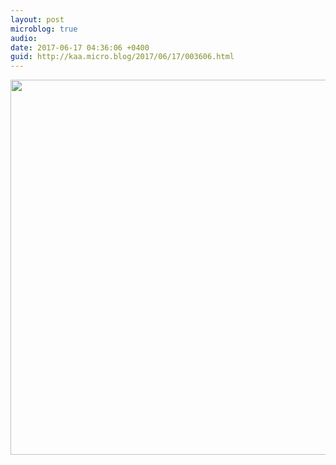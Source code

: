 ```yaml
---
layout: post
microblog: true
audio: 
date: 2017-06-17 04:36:06 +0400
guid: http://kaa.micro.blog/2017/06/17/003606.html
---
```



<img src="https://www.kaa.bz/uploads/2018/abea27d492.jpg" width="600" height="600" />
